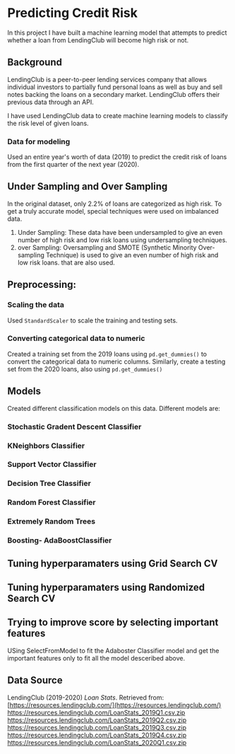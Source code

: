 # Predicting Credit Risk

In this project I have built a machine learning model that attempts to predict whether a loan from LendingClub will become high risk or not.

## Background
LendingClub is a peer-to-peer lending services company that allows individual investors to partially fund personal loans as well as buy and sell notes backing the loans on a secondary market. LendingClub offers their previous data through an API.

I have used LendingClub data to create machine learning models to classify the risk level of given loans.


### Data for modeling
Used an entire year's worth of data (2019) to predict the credit risk of loans from the first quarter of the next year (2020).

## Under Sampling and Over Sampling
In the original dataset, only 2.2% of loans are categorized as high risk. To get a truly accurate model, special techniques were used on imbalanced data.
1. Under Sampling: These data have been undersampled to give an even number of high risk and low risk loans using undersampling techniques.   
2. over Sampling: Oversampling and SMOTE (Synthetic Minority Over-sampling Technique) is  used to give an even number of high risk and low risk loans.  that are also used.


## Preprocessing: 
### Scaling the data
Used `StandardScaler` to scale the training and testing sets. 
### Converting categorical data to numeric
Created a training set from the 2019 loans using `pd.get_dummies()` to convert the categorical data to numeric columns. Similarly, create a testing set from the 2020 loans, also using `pd.get_dummies()`

## Models
Created different classification models on this data. Different models are:
### Stochastic Gradent Descent Classifier
### KNeighbors Classifier
### Support Vector Classifier
### Decision Tree Classifier
### Random Forest Classifier
### Extremely Random Trees
### Boosting- AdaBoostClassifier

## Tuning hyperparamaters using Grid Search CV

## Tuning hyperparamaters using Randomized Search CV



## Trying to improve score by selecting important features 
   USing SelectFromModel to fit the Adaboster Classifier model and get the important features only to fit all the model desceribed above.


## Data Source
LendingClub (2019-2020) _Loan Stats_. Retrieved from: [https://resources.lendingclub.com/](https://resources.lendingclub.com/)
https://resources.lendingclub.com/LoanStats_2019Q1.csv.zip
https://resources.lendingclub.com/LoanStats_2019Q2.csv.zip
https://resources.lendingclub.com/LoanStats_2019Q3.csv.zip
https://resources.lendingclub.com/LoanStats_2019Q4.csv.zip
https://resources.lendingclub.com/LoanStats_2020Q1.csv.zip

